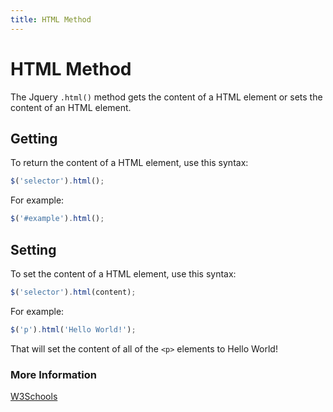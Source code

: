 ```yaml
---
title: HTML Method
---
```


# HTML Method
The Jquery `.html()` method gets the content of a HTML element or sets the content of an HTML element. 

## Getting
To return the content of a HTML element, use this syntax:
```javascript
$('selector').html();
```

For example:
```javascript
$('#example').html();
```

## Setting
To set the content of a HTML element, use this syntax:
```javascript
$('selector').html(content);
```

For example:
```javascript
$('p').html('Hello World!');
```

That will set the content of all of the `<p>` elements to Hello World!

### More Information

[W3Schools](https://www.w3schools.com/jquery/html_html.asp)

